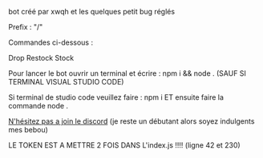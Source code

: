 bot créé par xwqh et les quelques petit bug réglés 

Prefix : "/"

Commandes ci-dessous : 

Drop
Restock
Stock

Pour lancer le bot ouvrir un terminal et écrire : npm i && node . (SAUF SI TERMINAL VISUAL STUDIO CODE)

Si terminal de studio code veuillez faire : npm i ET ensuite faire la commande node .

[N'hésitez pas a join le discord](https://discord.gg/j3Gemz3xBD) (je reste un débutant alors soyez indulgents mes bebou)

LE TOKEN EST A METTRE 2 FOIS DANS L'index.js !!!! (ligne 42 et 230)
